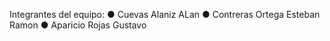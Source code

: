 Integrantes del equipo:
● Cuevas Alaniz ALan
● Contreras Ortega Esteban Ramon
● Aparicio Rojas Gustavo
